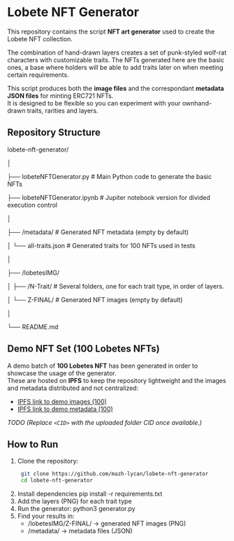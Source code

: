 # Lobete NFT Generator

This repository contains the script **NFT art generator** used to create the Lobete NFT collection.

The combination of hand-drawn layers creates a set of punk-styled wolf-rat characters with customizable traits. The NFTs generated here are the basic ones, a base where holders will be able to add traits later on when meeting certain requirements.

This script produces both the **image files** and the correspondant **metadata JSON files** for minting ERC721 NFTs.  
It is designed to be flexible so you can experiment with your ownhand-drawn traits, rarities and layers.


## Repository Structure

lobete-nft-generator/

│

├── lobeteNFTGenerator.py # Main Python code to generate the basic NFTs

├── lobeteNFTGenerator.ipynb # Jupiter notebook version for divided execution control

│

├── /metadata/ # Generated NFT metadata (empty by default)

│ └── all-traits.json # Generated traits for 100 NFTs used in tests

│

├── /lobetesIMG/

│ ├── /N-Trait/ # Several folders, one for each trait type, in order of layers. 

│ └── Z-FINAL/ # Generated NFT images (empty by default)

│

└── README.md


## Demo NFT Set (100 Lobetes NFTs)

A demo batch of **100 Lobetes NFT** has been generated in order to showcase the usage of the generator.  
These are hosted on **IPFS** to keep the repository lightweight and the images and metadata distributed and not centralized:  

- [IPFS link to demo images (100)](ipfs://<CID>/images/)  
- [IPFS link to demo metadata (100)](ipfs://<CID>/json/)  

*TODO (Replace `<CID>` with the uploaded folder CID once available.)*

## How to Run

1. Clone the repository:  
   ```bash
    git clone https://github.com/mazh-lycan/lobete-nft-generator
    cd lobete-nft-generator
2. Install dependencies
    pip install -r requirements.txt
3. Add the layers (PNG) for each trait type
4. Run the generator:
    python3 generator.py
5. Find your results in:
    - /lobetesIMG/Z-FINAL/ → generated NFT images (PNG)
    - /metadata/ → metadata files (JSON)
